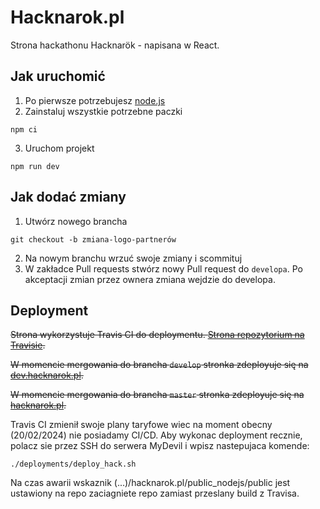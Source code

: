 # Hacknarok.pl

Strona hackathonu Hacknarök - napisana w React.

## Jak uruchomić

1. Po pierwsze potrzebujesz [node.js](https://nodejs.org/en/download)
2. Zainstaluj wszystkie potrzebne paczki

```
npm ci
```

3. Uruchom projekt

```
npm run dev
```

## Jak dodać zmiany

1. Utwórz nowego brancha

```
git checkout -b zmiana-logo-partnerów
```

2. Na nowym branchu wrzuć swoje zmiany i scommituj
3. W zakładce Pull requests stwórz nowy Pull request do `developa`. Po akceptacji zmian przez ownera zmiana wejdzie do developa.

## Deployment

~~Strona wykorzystuje Travis CI do deploymentu. [Strona repozytorium na Travisie](https://app.travis-ci.com/github/EESTEC-AGH-Krakow/hacknarok.pl).~~

~~W momencie mergowania do brancha `develop` stronka zdeployuje się na [dev.hacknarok.pl](dev.hacknarok.pl).~~

~~W momencie mergowania do brancha `master` stronka zdeployuje się na [hacknarok.pl](hacknarok.pl).~~

Travis CI zmienił swoje plany taryfowe wiec na moment obecny (20/02/2024) nie posiadamy CI/CD. Aby wykonac deployment recznie, polacz sie przez SSH do serwera MyDevil i wpisz nastepujaca komende:

`./deployments/deploy_hack.sh`

Na czas awarii wskaznik (...)/hacknarok.pl/public_nodejs/public jest ustawiony na repo zaciagniete repo zamiast przeslany build z Travisa.
